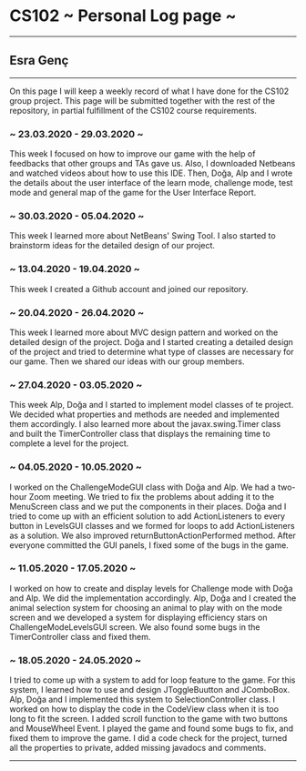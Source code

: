 # CS102 ~ Personal Log page ~
****
## Esra Genç 
****

On this page I will keep a weekly record of what I have done for the CS102 group project. This page will be submitted together with the rest of the repository, in partial fulfillment of the CS102 course requirements.

### ~ 23.03.2020 - 29.03.2020 ~
This week I focused on how to improve our game with the help of feedbacks that other groups and TAs gave us. Also, I downloaded Netbeans and watched videos about how to use this IDE.
Then, Doğa, Alp and I wrote the details about the user interface of the learn mode, challenge mode, test mode and general map of the game for the User Interface Report.

### ~ 30.03.2020 - 05.04.2020 ~
This week I learned more about NetBeans' Swing Tool.
I also started to brainstorm ideas for the detailed design of our project.

### ~ 13.04.2020 - 19.04.2020 ~
This week I created a Github account and joined our repository.

### ~ 20.04.2020 - 26.04.2020 ~
This week I learned more about MVC design pattern and worked on the detailed design of the project. 
Doğa and I started creating a detailed design of the project and tried to determine what type of classes are necessary for our game.
Then we shared our ideas with our group members.

### ~ 27.04.2020 - 03.05.2020  ~
This week Alp, Doğa and I started to implement model classes of te project. We decided what properties and methods are needed and implemented them accordingly. 
I also learned more about the javax.swing.Timer class and built the TimerController class that displays the remaining time to complete a level for the project.

### ~ 04.05.2020 - 10.05.2020 ~
I worked on the ChallengeModeGUI class with Doğa and Alp. We had a two-hour Zoom meeting. We tried to fix the problems about adding it to the MenuScreen class and we put the components in their places.
Doğa and I tried to come up with an efficient solution to add ActionListeners to every button in LevelsGUI classes and we formed for loops to add ActionListeners as a solution. We also improved returnButtonActionPerformed method. 
After everyone committed the GUI panels, I fixed some of the bugs in the game.

### ~ 11.05.2020 - 17.05.2020 ~
I worked on how to create and display levels for Challenge mode with Doğa and Alp. We did the implementation accordingly.
Alp, Doğa and I created the animal selection system for choosing an animal to play with on the mode screen and we developed a system for displaying efficiency stars on ChallengeModeLevelsGUI screen.
We also found some bugs in the TimerController class and fixed them.

### ~ 18.05.2020 - 24.05.2020 ~
I tried to come up with a system to add for loop feature to the game. For this system, I learned how to use and design JToggleBuutton and JComboBox.
Alp, Doğa and I implemented this system to SelectionController class.
I worked on how to display the code in the CodeView class when it is too long to fit the screen. I added scroll function to the game with two buttons and MouseWheel Event.
I played the game and found some bugs to fix, and fixed them to improve the game.
I did a code check for the project, turned all the properties to private, added missing javadocs and comments.
****